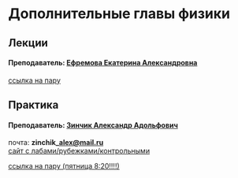 # Дополнительные главы физики

## Лекции

#### Преподаватель: [Ефремова Екатерина Александровна](https://isu.ifmo.ru/pls/apex/f?p=2143:PERSON:117555331705011::NO:RP:PID:158628)

[ссылка на пару](https://itmo.zoom.us/j/87044790587?pwd=L3JIcnNDeDY4ZU91VnFqY0xVYUw3QT09)

## Практика

#### Преподаватель: [Зинчик Александр Адольфович](https://isu.ifmo.ru/pls/apex/f?p=2143:3:105747231495544::NO::PID:105840)

почта: **zinchik\_alex@mail.ru**  
[сайт с лабами/рубежками/контрольными](https://study.physics.itmo.ru/login/index.php)

[ссылка на пару \(пятница 8:20!!!!\)](https://itmo.zoom.us/j/84803968501?pwd=WmlNSEJpOWJLbnBWOWhycnNlWTJLQT09)

